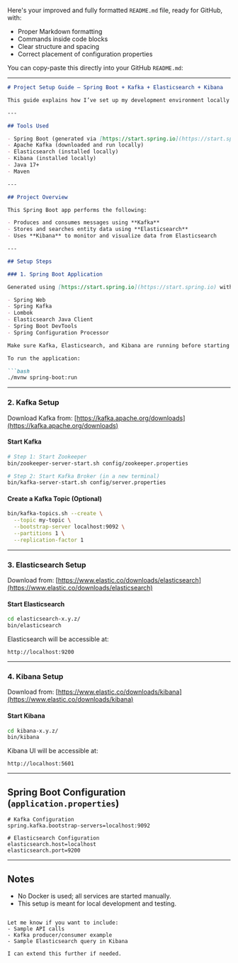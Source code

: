 Here's your improved and fully formatted `README.md` file, ready for GitHub, with:

* Proper Markdown formatting
* Commands inside code blocks
* Clear structure and spacing
* Correct placement of configuration properties

You can copy-paste this directly into your GitHub `README.md`:

---

````markdown
# Project Setup Guide – Spring Boot + Kafka + Elasticsearch + Kibana

This guide explains how I’ve set up my development environment locally (without Docker) to run a Spring Boot application integrated with Kafka, Elasticsearch, and Kibana.

---

## Tools Used

- Spring Boot (generated via [https://start.spring.io](https://start.spring.io))
- Apache Kafka (downloaded and run locally)
- Elasticsearch (installed locally)
- Kibana (installed locally)
- Java 17+
- Maven

---

## Project Overview

This Spring Boot app performs the following:

- Produces and consumes messages using **Kafka**
- Stores and searches entity data using **Elasticsearch**
- Uses **Kibana** to monitor and visualize data from Elasticsearch

---

## Setup Steps

### 1. Spring Boot Application

Generated using [https://start.spring.io](https://start.spring.io) with the following dependencies:

- Spring Web  
- Spring Kafka  
- Lombok  
- Elasticsearch Java Client  
- Spring Boot DevTools  
- Spring Configuration Processor

Make sure Kafka, Elasticsearch, and Kibana are running before starting the application.

To run the application:

```bash
./mvnw spring-boot:run
````

---

### 2. Kafka Setup

Download Kafka from: [https://kafka.apache.org/downloads](https://kafka.apache.org/downloads)

#### Start Kafka

```bash
# Step 1: Start Zookeeper
bin/zookeeper-server-start.sh config/zookeeper.properties
```

```bash
# Step 2: Start Kafka Broker (in a new terminal)
bin/kafka-server-start.sh config/server.properties
```

#### Create a Kafka Topic (Optional)

```bash
bin/kafka-topics.sh --create \
  --topic my-topic \
  --bootstrap-server localhost:9092 \
  --partitions 1 \
  --replication-factor 1
```

---

### 3. Elasticsearch Setup

Download from: [https://www.elastic.co/downloads/elasticsearch](https://www.elastic.co/downloads/elasticsearch)

#### Start Elasticsearch

```bash
cd elasticsearch-x.y.z/
bin/elasticsearch
```

Elasticsearch will be accessible at:

```
http://localhost:9200
```

---

### 4. Kibana Setup

Download from: [https://www.elastic.co/downloads/kibana](https://www.elastic.co/downloads/kibana)

#### Start Kibana

```bash
cd kibana-x.y.z/
bin/kibana
```

Kibana UI will be accessible at:

```
http://localhost:5601
```

---

## Spring Boot Configuration (`application.properties`)

```properties
# Kafka Configuration
spring.kafka.bootstrap-servers=localhost:9092

# Elasticsearch Configuration
elasticsearch.host=localhost
elasticsearch.port=9200
```

---

## Notes

* No Docker is used; all services are started manually.
* This setup is meant for local development and testing.

```

Let me know if you want to include:
- Sample API calls
- Kafka producer/consumer example
- Sample Elasticsearch query in Kibana

I can extend this further if needed.
```
